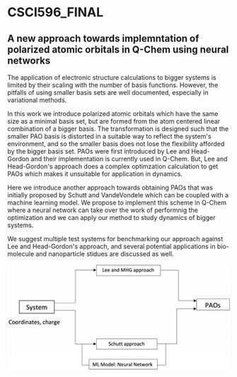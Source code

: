 # CSCI596_FINAL


## A new approach towards implemntation of polarized atomic orbitals in Q-Chem using neural networks

The application of electronic structure calculations to bigger systems is limited by their scaling with the number of basis functions. However, the pitfalls of using smaller basis sets are well documented, especially in variational methods. 

In this work we introduce polarized atomic orbitals which have the same size as a minimal basis set, but are formed from the atom centered linear combination of a bigger basis. The transformation is designed such that the smaller PAO basis is distorted in a suitable way to reflect the system's environment, and so the smaller basis does not lose the flexibility afforded by the bigger basis set. PAOs were first introduced by Lee and Head-Gordon and their implementation is currently used in Q-Chem. But, Lee and Head-Gordon's approach does a complex optimzation calculation to get PAOs which makes it unsuitable for application in dynamics. 

Here we introduce another approach towards obtaining PAOs that was initially proposed by Schutt and VandeVondele which can be coupled with a machine learning model. We propose to implement this scheme in Q-Chem where a neural network can take over the work of performnig the optimization and we can apply our method to study dynamics of bigger systems. 

We suggest multiple test systems for benchmarking our approach against Lee and Head-Gordon's approach, and several potential applications in bio-molecule and nanoparticle stidues are discussed as well. 

![Proposal](/images/Proposal.png)
